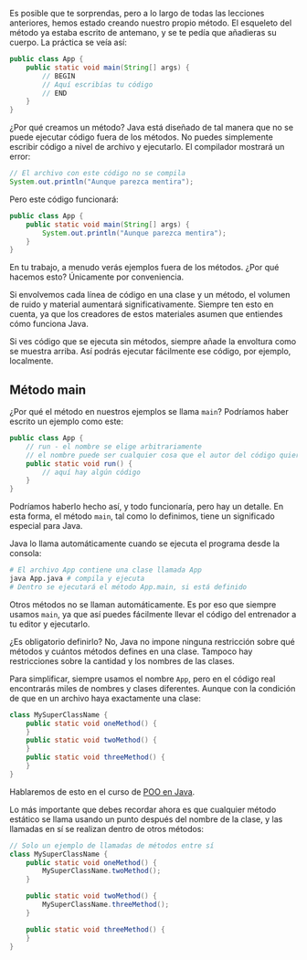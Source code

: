 Es posible que te sorprendas, pero a lo largo de todas las lecciones anteriores, hemos estado creando nuestro propio método. El esqueleto del método ya estaba escrito de antemano, y se te pedía que añadieras su cuerpo. La práctica se veía así:

```java
public class App {
    public static void main(String[] args) {
        // BEGIN
        // Aquí escribías tu código
        // END
    }
}
```

¿Por qué creamos un método? Java está diseñado de tal manera que no se puede ejecutar código fuera de los métodos. No puedes simplemente escribir código a nivel de archivo y ejecutarlo. El compilador mostrará un error:

```java
// El archivo con este código no se compila
System.out.println("Aunque parezca mentira");
```

Pero este código funcionará:

```java
public class App {
    public static void main(String[] args) {
        System.out.println("Aunque parezca mentira");
    }
}
```

En tu trabajo, a menudo verás ejemplos fuera de los métodos. ¿Por qué hacemos esto? Únicamente por conveniencia.

Si envolvemos cada línea de código en una clase y un método, el volumen de ruido y material aumentará significativamente. Siempre ten esto en cuenta, ya que los creadores de estos materiales asumen que entiendes cómo funciona Java.

Si ves código que se ejecuta sin métodos, siempre añade la envoltura como se muestra arriba. Así podrás ejecutar fácilmente ese código, por ejemplo, localmente.

## Método main

¿Por qué el método en nuestros ejemplos se llama `main`? Podríamos haber escrito un ejemplo como este:

```java
public class App {
    // run - el nombre se elige arbitrariamente
    // el nombre puede ser cualquier cosa que el autor del código quiera
    public static void run() {
        // aquí hay algún código
    }
}
```

Podríamos haberlo hecho así, y todo funcionaría, pero hay un detalle. En esta forma, el método `main`, tal como lo definimos, tiene un significado especial para Java.

Java lo llama automáticamente cuando se ejecuta el programa desde la consola:

```bash
# El archivo App contiene una clase llamada App
java App.java # compila y ejecuta
# Dentro se ejecutará el método App.main, si está definido
```

Otros métodos no se llaman automáticamente. Es por eso que siempre usamos `main`, ya que así puedes fácilmente llevar el código del entrenador a tu editor y ejecutarlo.

¿Es obligatorio definirlo? No, Java no impone ninguna restricción sobre qué métodos y cuántos métodos defines en una clase. Tampoco hay restricciones sobre la cantidad y los nombres de las clases.

Para simplificar, siempre usamos el nombre `App`, pero en el código real encontrarás miles de nombres y clases diferentes. Aunque con la condición de que en un archivo haya exactamente una clase:

```java
class MySuperClassName {
    public static void oneMethod() {
    }
    public static void twoMethod() {
    }
    public static void threeMethod() {
    }
}
```

Hablaremos de esto en el curso de [POO en Java](https://codica.la/courses/java-poo-basics).

Lo más importante que debes recordar ahora es que cualquier método estático se llama usando un punto después del nombre de la clase, y las llamadas en sí se realizan dentro de otros métodos:

```java
// Solo un ejemplo de llamadas de métodos entre sí
class MySuperClassName {
    public static void oneMethod() {
        MySuperClassName.twoMethod();
    }

    public static void twoMethod() {
        MySuperClassName.threeMethod();
    }

    public static void threeMethod() {
    }
}
```
